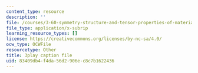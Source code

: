 ```yaml
---
content_type: resource
description: ''
file: /courses/3-60-symmetry-structure-and-tensor-properties-of-materials-fall-2005/83409db4f4da56d2906ec8c7b1622436_4CBKF4LT8l8.srt
file_type: application/x-subrip
learning_resource_types: []
license: https://creativecommons.org/licenses/by-nc-sa/4.0/
ocw_type: OCWFile
resourcetype: Other
title: 3play caption file
uid: 83409db4-f4da-56d2-906e-c8c7b1622436
---
```

